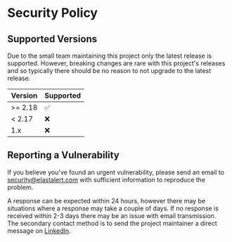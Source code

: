 # Security Policy

## Supported Versions

Due to the small team maintaining this project only the latest release is supported. However, 
breaking changes are rare with this project's releases and so typically there should be no
reason to not upgrade to the latest release.

| Version | Supported          |
| ------- | ------------------ |
| >= 2.18 | :white_check_mark: |
| < 2.17  | :x:                |
| 1.x     | :x:                |


## Reporting a Vulnerability

If you believe you've found an urgent vulnerability, please send an email to 
security@elastalert.com with sufficient information to reproduce the problem.

A response can be expected within 24 hours, however there may be situations
where a response may take a couple of days. If no response is received within 2-3 
days there may be an issue with email transmission. The secondary contact 
method is to send the project maintainer a direct message on [LinkedIn](https://www.linkedin.com/in/jertel/). 
